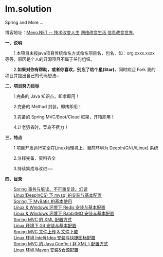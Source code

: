 # lm.solution
Spring and More ...

博客地址：<a href="http://www.cnblogs.com/Meng-NET/" target="_blank">Meng.NET -- 技术改变人生,网络改变生活,信息改变世界.</a>

<b>一、说明</b>

　　1.本项目未按java项目传统命名方式命名项目名，包名，如：org.xxxx.xxxx  等等，原因是个人的开源项目不属于任何组织。

　　2.<b>如果对你有帮助，或者你喜欢，别忘了给个星(Star)</b>，同时欢迎 Fork 我的项目并提出自己的代码想法~

<b>二、项目努力目标</b>

　　1.完备的 Java 知识点，即拿即用！

　　2.完备的 Method 封装，即拷即用！

　　3.完备的 Spring MVC/Boot/Cloud 框架，开箱即用！

　　4.让老猿省时，菜鸟不费力！

<b>三、特点</b>

　　1.项目开发运行完全在Linux物理机上，目前环境为 DeepIn(GNU/Linux) 系统

　　2.注释完备，资料齐全

　　3.持续集成与改进~~

<b>四、目录</b>

　　<a href="http://www.cnblogs.com/Meng-NET/p/8986703.html" target="_blank">Spring 事务与脏读、不可重复读、幻读</a><br/>
　　<a href="http://www.cnblogs.com/Meng-NET/p/8996788.html" target="_blank">Linux(DeepInOS) 下 mysql 的安装与基本配置</a><br/>
　　<a href="http://www.cnblogs.com/Meng-NET/p/9005972.html" target="_blank">Spring 下 MyBatis 的基本使用</a><br/>
　　<a href="http://www.cnblogs.com/Meng-NET/p/9017110.html" target="_blank">Linux & Windows 环境下 Redis 安装与基本配置</a><br/>
　　<a href="http://www.cnblogs.com/Meng-NET/p/9029890.html" target="_blank">Linux & Windows 环境下 RabbitMQ 安装与基本配置</a><br/>
　　<a href="http://www.cnblogs.com/Meng-NET/p/9032965.html" target="_blank">Spring MVC 的 XML 配置方式</a><br/>
　　<a href="http://www.cnblogs.com/Meng-NET/p/9039738.html" target="_blank">Linux 环境下 Git 安装与基本配置</a><br/>
　　<a href="http://www.cnblogs.com/Meng-NET/p/9048583.html" target="_blank">Spring MVC 文件上传 & 文件下载</a><br/>
　　<a href="http://www.cnblogs.com/Meng-NET/p/9061612.html" target="_blank">Linux 环境 Intelij Idea 安装与快捷图标配置</a><br/>
　　<a href="http://www.cnblogs.com/Meng-NET/p/9065260.html" target="_blank">Spring MVC 的 Java Config ( 非 XML ) 配置方式</a><br/>
　　<a href="https://www.cnblogs.com/Meng-NET/p/9079978.html" target="_blank">Linux 环境 Maven 安装&仓源配置</a><br/>
  
  
  

